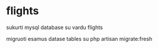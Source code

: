 # flights

 sukurti mysql database su vardu flights
 
 migruoti esamus datase tables su php artisan migrate:fresh
